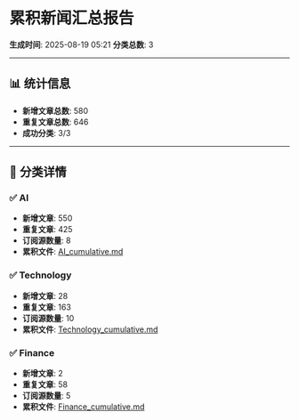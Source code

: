 # 累积新闻汇总报告

**生成时间**: 2025-08-19 05:21
**分类总数**: 3

---

## 📊 统计信息

- **新增文章总数**: 580
- **重复文章总数**: 646
- **成功分类**: 3/3

---

## 📂 分类详情

### ✅ AI
- **新增文章**: 550
- **重复文章**: 425
- **订阅源数量**: 8
- **累积文件**: [AI_cumulative.md](./AI_cumulative.md)

### ✅ Technology
- **新增文章**: 28
- **重复文章**: 163
- **订阅源数量**: 10
- **累积文件**: [Technology_cumulative.md](./Technology_cumulative.md)

### ✅ Finance
- **新增文章**: 2
- **重复文章**: 58
- **订阅源数量**: 5
- **累积文件**: [Finance_cumulative.md](./Finance_cumulative.md)
